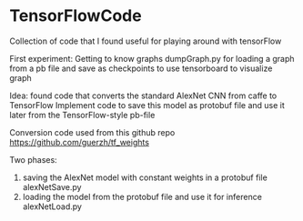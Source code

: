# TensorFlowCode
Collection of code that I found useful for playing around with tensorFlow

First experiment: Getting to know graphs 
dumpGraph.py for loading a graph from a pb file and save as checkpoints to use tensorboard to visualize graph

Idea: found code that converts the standard AlexNet CNN from caffe to TensorFlow
Implement code to save this model as protobuf file and use it later from the TensorFlow-style pb-file

Conversion code used from this github repo 
https://github.com/guerzh/tf_weights

Two phases: 
1) saving the AlexNet model with constant weights in a protobuf file
alexNetSave.py
2) loading the model from the protobuf file and use it for inference
alexNetLoad.py
